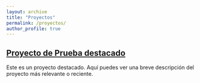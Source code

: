 ```yaml
---
layout: archive
title: "Proyectos"
permalink: /proyectos/
author_profile: true
---
```


<div class="proyectos-lista">
  <div class="proyecto-item">
    <h2>
      <a href="{{ site.baseurl }}/proyectos/proyecto-destacado/">Proyecto de Prueba destacado</a>
    </h2>
    <p>Este es un proyecto destacado. Aquí puedes ver una breve descripción del proyecto más relevante o reciente.</p>
  </div>
</div>
